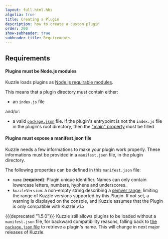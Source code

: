 ```yaml
---
layout: full.html.hbs
algolia: true
title: Creating a Plugin
description: how to create a custom plugin
order: 200
show-subheader: true
subheader-title: Requirements
---
```


## Requirements


#### Plugins must be Node.js modules

Kuzzle loads plugins as [Node.js requirable modules](https://nodejs.org/dist/latest-v8.x/docs/api/modules.html).

This means that a plugin directory must contain either:

* an `index.js` file 

and/or:

* a valid [`package.json`](https://docs.npmjs.com/files/package.json) file. If the plugin's entrypoint is not the `index.js` file in the plugin's root directory, then the ["main" property](https://docs.npmjs.com/files/package.json#main) must be filled


#### Plugins must expose a manifest.json file

Kuzzle needs a few informations to make your plugin work properly. These informations must be provided in a `manifest.json` file, in the plugin directory.

The following properties can be defined in this `manifest.json` file:

* `name` (**required**): Plugin unique identifier. Names can only contain lowercase letters, numbers, hyphens and underscores. 
* `kuzzleVersion`: a non-empty string describing a [semver range](https://www.npmjs.com/package/semver#ranges), limiting the range of Kuzzle versions supported by this Plugin. If not set, a warning is displayed on the console, and Kuzzle assumes that the Plugin is only compatible with Kuzzle v1.x

{{{deprecated "1.5.0"}}} Kuzzle still allows plugins to be loaded without a `manifest.json` file, for backward compatibility reasons, falling back to [the `package.json` file](https://docs.npmjs.com/files/package.json#name) to retrieve a plugin's name. This will change in next major releases of Kuzzle.
